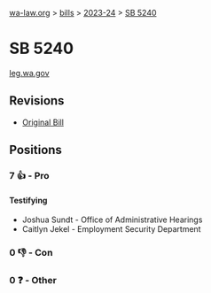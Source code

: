 [wa-law.org](/) > [bills](/bills/) > [2023-24](/bills/2023-24) > [SB 5240](/bills/2023-24/sb/5240/)

# SB 5240
[leg.wa.gov](https://app.leg.wa.gov/billsummary?BillNumber=5240&Year=2023&Initiative=false)

## Revisions
* [Original Bill](1/)

## Positions
### 7 👍 - Pro
#### Testifying
* Joshua  Sundt - Office of Administrative Hearings
* Caitlyn Jekel - Employment Security Department 

### 0 👎 - Con

### 0 ❓ - Other
